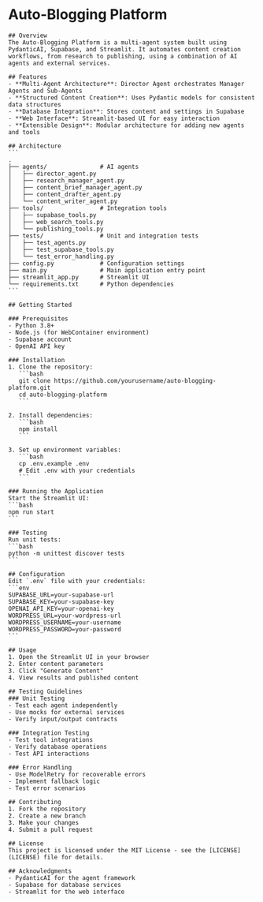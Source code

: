 # Auto-Blogging Platform

    ## Overview
    The Auto-Blogging Platform is a multi-agent system built using PydanticAI, Supabase, and Streamlit. It automates content creation workflows, from research to publishing, using a combination of AI agents and external services.

    ## Features
    - **Multi-Agent Architecture**: Director Agent orchestrates Manager Agents and Sub-Agents
    - **Structured Content Creation**: Uses Pydantic models for consistent data structures
    - **Database Integration**: Stores content and settings in Supabase
    - **Web Interface**: Streamlit-based UI for easy interaction
    - **Extensible Design**: Modular architecture for adding new agents and tools

    ## Architecture
    ```
    .
    ├── agents/               # AI agents
    │   ├── director_agent.py
    │   ├── research_manager_agent.py
    │   ├── content_brief_manager_agent.py
    │   ├── content_drafter_agent.py
    │   └── content_writer_agent.py
    ├── tools/                # Integration tools
    │   ├── supabase_tools.py
    │   ├── web_search_tools.py
    │   └── publishing_tools.py
    ├── tests/                # Unit and integration tests
    │   ├── test_agents.py
    │   ├── test_supabase_tools.py
    │   └── test_error_handling.py
    ├── config.py             # Configuration settings
    ├── main.py               # Main application entry point
    ├── streamlit_app.py      # Streamlit UI
    └── requirements.txt      # Python dependencies
    ```

    ## Getting Started

    ### Prerequisites
    - Python 3.8+
    - Node.js (for WebContainer environment)
    - Supabase account
    - OpenAI API key

    ### Installation
    1. Clone the repository:
       ```bash
       git clone https://github.com/yourusername/auto-blogging-platform.git
       cd auto-blogging-platform
       ```

    2. Install dependencies:
       ```bash
       npm install
       ```

    3. Set up environment variables:
       ```bash
       cp .env.example .env
       # Edit .env with your credentials
       ```

    ### Running the Application
    Start the Streamlit UI:
    ```bash
    npm run start
    ```

    ### Testing
    Run unit tests:
    ```bash
    python -m unittest discover tests
    ```

    ## Configuration
    Edit `.env` file with your credentials:
    ```env
    SUPABASE_URL=your-supabase-url
    SUPABASE_KEY=your-supabase-key
    OPENAI_API_KEY=your-openai-key
    WORDPRESS_URL=your-wordpress-url
    WORDPRESS_USERNAME=your-username
    WORDPRESS_PASSWORD=your-password
    ```

    ## Usage
    1. Open the Streamlit UI in your browser
    2. Enter content parameters
    3. Click "Generate Content"
    4. View results and published content

    ## Testing Guidelines
    ### Unit Testing
    - Test each agent independently
    - Use mocks for external services
    - Verify input/output contracts

    ### Integration Testing
    - Test tool integrations
    - Verify database operations
    - Test API interactions

    ### Error Handling
    - Use ModelRetry for recoverable errors
    - Implement fallback logic
    - Test error scenarios

    ## Contributing
    1. Fork the repository
    2. Create a new branch
    3. Make your changes
    4. Submit a pull request

    ## License
    This project is licensed under the MIT License - see the [LICENSE](LICENSE) file for details.

    ## Acknowledgments
    - PydanticAI for the agent framework
    - Supabase for database services
    - Streamlit for the web interface
